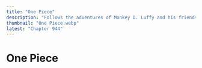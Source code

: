 ```yaml
---
title: "One Piece"
description: "Follows the adventures of Monkey D. Luffy and his friends in order to find the greatest treasure ever left by the legendary Pirate, Gol D Roger. The famous mystery treasure named One Piece."
thumbnail: "One Piece.webp"
latest: "Chapter 944"
---
```


# One Piece
